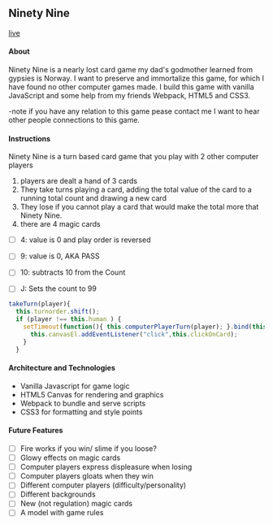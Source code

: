 ## Ninety Nine

[live](https://newhitson.github.io./)

#### About
Ninety Nine is a nearly lost card game my dad's godmother learned from gypsies is Norway. I want to preserve and immortalize this game, for which I have found no other computer games made. I build this game with vanilla JavaScript and some help from my friends Webpack, HTML5 and CSS3.

-note if you have any relation to this game pease contact me I want to hear other people connections to this game.

#### Instructions
Ninety Nine is a turn based card game that you play with 2 other computer players

1) players are dealt a hand of 3 cards
2) They take turns playing a card, adding the total value of the card to a running total count and drawing a new card
3) They lose if you cannot play a card that would make the total more that Ninety Nine.
4) there are 4 magic cards
  -[ ] 4: value is 0 and play order is reversed
  -[ ] 9: value is 0, AKA PASS
  -[ ] 10: subtracts 10 from the Count
  -[ ] J: Sets the count to 99  


  ```Javascript
  takeTurn(player){
    this.turnorder.shift();
    if (player !== this.human ) {
      setTimeout(function(){ this.computerPlayerTurn(player); }.bind(this), 1000); } else {
        this.canvasEl.addEventListener("click",this.clickOnCard);
      }
    }


  ```


#### Architecture and Technologies
- Vanilla Javascript for game logic
- HTML5 Canvas for rendering and graphics
- Webpack to bundle and serve scripts
- CSS3 for formatting and style points


#### Future Features

- [ ] Fire works if you win/ slime if you loose?
- [ ] Glowy effects on magic cards
- [ ] Computer players express displeasure when losing
- [ ] Computer players gloats when they win   
- [ ] Different computer players (difficulty/personality)
- [ ] Different backgrounds
- [ ] New (not regulation) magic cards
- [ ] A model with game rules
